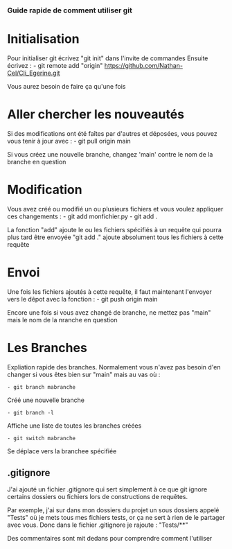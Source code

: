 ### Guide rapide de comment utiliser git

# Initialisation

Pour initialiser git écrivez "git init" dans l'invite de commandes
Ensuite écrivez :
    - git remote add "origin" https://github.com/Nathan-Cel/Cli_Egerine.git

Vous aurez besoin de faire ça qu'une fois

# Aller chercher les nouveautés

Si des modifications ont été faîtes par d'autres et déposées, vous pouvez vous tenir à jour avec :
    - git pull origin main

Si vous créez une nouvelle branche, changez 'main' contre le nom de la branche en question

# Modification

Vous avez créé ou modifié un ou plusieurs fichiers et vous voulez appliquer ces changements : 
    - git add monfichier.py
    - git add .

La fonction "add" ajoute le ou les fichiers spécifiés à un requête qui pourra plus tard être envoyée
"git add ." ajoute absolument tous les fichiers à cette requête

# Envoi

Une fois les fichiers ajoutés à cette requête, il faut maintenant l'envoyer vers le dêpot avec la fonction :
    - git push origin main

Encore une fois si vous avez changé de branche, ne mettez pas "main" mais le nom de la nranche en question

# Les Branches

Expliation rapide des branches. Normalement vous n'avez pas besoin d'en changer si vous êtes bien sur "main" mais au vas où : 

    - git branch mabranche
Créé une nouvelle branche

    - git branch -l
Affiche une liste de toutes les branches créées

    - git switch mabranche
Se déplace vers la branchee spécifiée

## .gitignore

J'ai ajouté un fichier .gitignore qui sert simplement à ce que git ignore certains dossiers ou fichiers lors de constructions de requêtes.

Par exemple, j'ai sur dans mon dossiers du projet un sous dossiers appelé "Tests" où je mets tous mes fichiers tests, or ça ne sert à rien de le partager avec vous. Donc dans le fichier .gitignore je rajoute : "Tests/**"

Des commentaires sont mit dedans pour comprendre comment l'utiliser